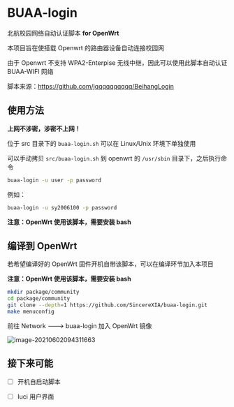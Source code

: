 # BUAA-login 

北航校园网络自动认证脚本 **for OpenWrt**

本项目旨在使搭载 Openwrt 的路由器设备自动连接校园网

由于 Openwrt 不支持 WPA2-Enterpise 无线中继，因此可以使用此脚本自动认证 BUAA-WIFI 网络

脚本来源：https://github.com/jqqqqqqqqqq/BeihangLogin



## 使用方法

**上网不涉密，涉密不上网！**

位于 src 目录下的 `buaa-login.sh` 可以在 Linux/Unix 环境下单独使用

可以手动拷贝 `src/buaa-login.sh` 到 openwrt 的 `/usr/sbin` 目录下，之后执行命令

```bash
buaa-login -u user -p password
```

例如：

```bash
buaa-login -u sy2006100 -p password
```

**注意：OpenWrt 使用该脚本，需要安装 bash**



## 编译到 OpenWrt

若希望编译好的 OpenWrt 固件开机自带该脚本，可以在编译环节加入本项目

**注意：OpenWrt 使用该脚本，需要安装 bash**

```bash
mkdir package/community
cd package/community
git clone --depth=1 https://github.com/SincereXIA/buaa-login.git
make menuconfig
```

前往 Network ---> buaa-login 加入 OpenWrt 镜像

![image-20210602094311663](http://media.sumblog.cn/uPic/2021-06-02image-20210602094311663eMb4Pg.png)

## 接下来可能

- [ ] 开机自启动脚本

- [ ] luci 用户界面

